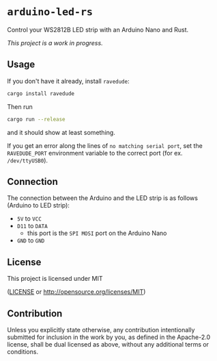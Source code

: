 `arduino-led-rs`
==================
Control your WS2812B LED strip with an Arduino Nano and Rust.

*This project is a work in progress.*

## Usage
If you don't have it already, install `ravedude`:

```bash
cargo install ravedude
```

Then run
```bash
cargo run --release
```

and it should show at least something.

If you get an error along the lines of `no matching serial port`, set the `RAVEDUDE_PORT` environment variable to the correct port (for ex. `/dev/ttyUSB0`).

## Connection
The connection between the Arduino and the LED strip is as follows (Arduino to LED strip):
- `5V` to `VCC`
- `D11` to `DATA`
  - this port is the `SPI MOSI` port on the Arduino Nano
- `GND` to `GND`

## License
This project is licensed under MIT

   ([LICENSE](LICENSE) or <http://opensource.org/licenses/MIT>)


## Contribution
Unless you explicitly state otherwise, any contribution intentionally submitted
for inclusion in the work by you, as defined in the Apache-2.0 license, shall
be dual licensed as above, without any additional terms or conditions.

